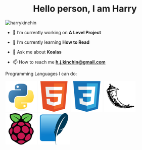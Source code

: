 <h1 align="center">Hello person, I am Harry</h1>
<p align="left"> <img src="https://komarev.com/ghpvc/?username=harrykinchin" alt="harrykinchin" /> </p>

- 🔭 I’m currently working on **A Level Project**

- 🌱 I’m currently learning **How to Read**

- 💬 Ask me about **Koalas**

- 📫 How to reach me **h.j.kinchin@gmail.com**

Programming Languages I can do:
<p>
  <img src="https://github.com/devicons/devicon/blob/ca28c779441053191ff11710fe24a9e6c23690d6/icons/python/python-original.svg" alt="Advanced Python" width=100>
  <img src="https://github.com/devicons/devicon/blob/ca28c779441053191ff11710fe24a9e6c23690d6/icons/html5/html5-original.svg" alt="Intermediate HTML" width=100>
  <img src="https://github.com/devicons/devicon/blob/ca28c779441053191ff11710fe24a9e6c23690d6/icons/css3/css3-original.svg" alt="Intermediate CSS" width=100>
  <img src="https://github.com/devicons/devicon/blob/ca28c779441053191ff11710fe24a9e6c23690d6/icons/flask/flask-original.svg" alt="Beginner Flask" width=100>
  <img src="https://github.com/devicons/devicon/blob/ca28c779441053191ff11710fe24a9e6c23690d6/icons/raspberrypi/raspberrypi-original.svg" alt="Beginner Raspberry Pi" width=100>
  <img src="https://github.com/devicons/devicon/blob/ca28c779441053191ff11710fe24a9e6c23690d6/icons/sqlite/sqlite-original.svg" alt="Intermediate SQLite" width=100>
</p> 
